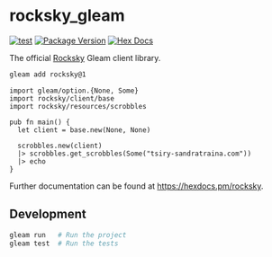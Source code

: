 # rocksky_gleam

[![test](https://github.com/tsirysndr/rocksky_gleam/actions/workflows/test.yml/badge.svg)](https://github.com/tsirysndr/rocksky_gleam/actions/workflows/test.yml)
[![Package Version](https://img.shields.io/hexpm/v/rocksky)](https://hex.pm/packages/rocksky)
[![Hex Docs](https://img.shields.io/badge/hex-docs-ffaff3)](https://hexdocs.pm/rocksky/)

The official [Rocksky](https://rocksky.app) Gleam client library.

```sh
gleam add rocksky@1
```
```gleam
import gleam/option.{None, Some}
import rocksky/client/base
import rocksky/resources/scrobbles

pub fn main() {
  let client = base.new(None, None)

  scrobbles.new(client)
  |> scrobbles.get_scrobbles(Some("tsiry-sandratraina.com"))
  |> echo
}

```

Further documentation can be found at <https://hexdocs.pm/rocksky>.

## Development

```sh
gleam run   # Run the project
gleam test  # Run the tests
```
